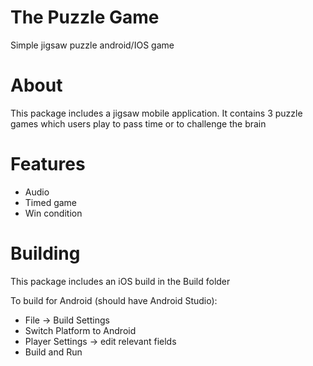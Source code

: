 # The Puzzle Game
Simple jigsaw puzzle android/IOS game

# About 
This package includes a jigsaw mobile application. It contains 3 puzzle games which users play to pass time or to challenge the brain

# Features
- Audio 
- Timed game
- Win condition 

# Building 
This package includes an iOS build in the Build folder

To build for Android (should have Android Studio): 
- File -> Build Settings 
- Switch Platform to Android 
- Player Settings -> edit relevant fields
- Build and Run
